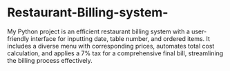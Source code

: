 # Restaurant-Billing-system-
My Python project is an efficient restaurant billing system with a user-friendly interface for inputting date, table number, and ordered items. It includes a diverse menu with corresponding prices, automates total cost calculation, and applies a 7% tax for a comprehensive final bill, streamlining the billing process effectively.
